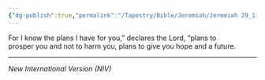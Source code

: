 ```yaml
---
{"dg-publish":true,"permalink":"/Tapestry/Bible/Jeremiah/Jeremiah 29_11/","title":"Jeremiah 29:11","hide":true,"tags":["bible-verse","bible-verse"],"dgHomeLink":true,"dgShowLocalGraph":true,"dgEnableSearch":true}
---
```



For I know the plans I have for you,” declares the Lord, “plans to prosper you and not to harm you, plans to give you hope and a future.

---
*New International Version (NIV)*